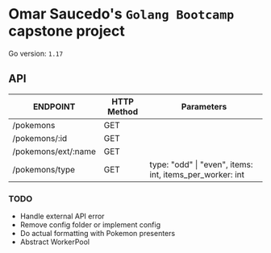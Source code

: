 # Omar Saucedo's `Golang Bootcamp` capstone project

Go version: `1.17`

## API

| ENDPOINT             | HTTP Method    | Parameters    |
|----------------------|----------------|---------------|
| /pokemons            | GET            |               |
| /pokemons/:id        | GET            |               |
| /pokemons/ext/:name  | GET            |               |
| /pokemons/type       | GET            |  type: "odd" \| "even", items: int, items_per_worker: int  |

### TODO
- Handle external API error
- Remove config folder or implement config
- Do actual formatting with Pokemon presenters
- Abstract WorkerPool
